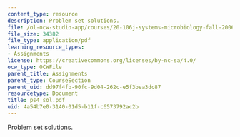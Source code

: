 ```yaml
---
content_type: resource
description: Problem set solutions.
file: /ol-ocw-studio-app/courses/20-106j-systems-microbiology-fall-2006/4a54b7e0314001d5b11fc6573792ac2b_ps4_sol.pdf
file_size: 34382
file_type: application/pdf
learning_resource_types:
- Assignments
license: https://creativecommons.org/licenses/by-nc-sa/4.0/
ocw_type: OCWFile
parent_title: Assignments
parent_type: CourseSection
parent_uid: dd97f4fb-90fc-9d04-262c-e5f3bea3dc87
resourcetype: Document
title: ps4_sol.pdf
uid: 4a54b7e0-3140-01d5-b11f-c6573792ac2b
---
```

Problem set solutions.